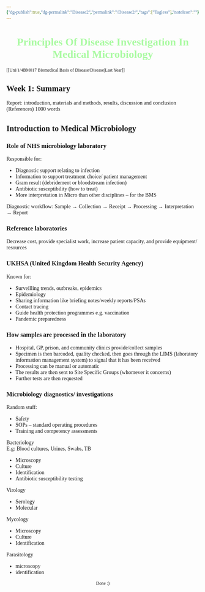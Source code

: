 ```yaml
---
{"dg-publish":true,"dg-permalink":"Disease2","permalink":"/Disease2/","tags":["Tagless"],"noteIcon":""}
---
```


<style id="Force_Custom_Fonts" type="text/css">@font-face{font-style:normal;font-family:"Merriweather";src:local("Merriweather")}@font-face{font-style:bolder;font-family:"Merriweather";src:local("Merriweather")}@font-face{font-style:normal;font-family:"Merriweather";src:local("Merriweather");unicode-range:U+0-FF,U+2E80-9FFF,U+F900-FAFF,U+FE30-FE4F,U+20000-2FA1F}@font-face{font-style:bolder;font-family:"Merriweather";src:local("Merriweather");unicode-range:U+0-FF,U+2E80-9FFF,U+F900-FAFF,U+FE30-FE4F,U+20000-2FA1F}@font-face{font-style:normal;font-family:"Merriweather";src:local("Merriweather");unicode-range:U+0-FF}@font-face{font-style:bolder;font-family:"Merriweather";src:local("Merriweather");unicode-range:U+0-FF}:not(pre):not(code):not(textarea):not(tt):not(kbd):not(samp):not(var){font-family:"Merriweather"!important}pre,code,textarea,tt,kbd,samp,var{font-family:monospace!important}pre *,code *,textarea *,tt *,kbd *,samp *,var *{font-family:monospace!important}</style>


# <center><span style="color:#AAFAA2">Principles Of Disease Investigation In Medical Microbiology</span></center>
<sub> [[Uni/1/4BM017 Biomedical Basis of Disease/Disease\|Last Year]]</sub>
## Week 1: Summary
Report: introduction, materials and methods, results, discussion and conclusion (References) 1000 words

## Introduction to Medical  Microbiology

### Role of NHS microbiology laboratory  
Responsible for:
- Diagnostic support relating to infection
- Information to support treatment choice/ patient management  
- Gram result (debridement or bloodstream infection)  
- Antibiotic susceptibility (how to treat)
- More interpretation in Micro than other disciplines – for the BMS

Diagnostic workflow: 
Sample  → Collection → Receipt → Processing → Interpretation → Report

### Reference laboratories  
Decrease cost, provide specialist work, increase patient capacity, and provide equipment/ resources
### UKHSA  (United Kingdom Health Security Agency)
Known for:
- Surveilling trends, outbreaks, epidemics  
- Epidemiology
- Sharing information like briefing notes/weekly reports/PSAs
- Contact tracing  
- Guide health protection programmes e.g. vaccination  
- Pandemic preparedness
### How samples are processed in the laboratory
- Hospital, GP, prison, and community clinics provide/collect samples 
- Specimen is then barcoded, quality checked, then goes through the LIMS (laboratory information management system) to signal that it has been received 
- Processing can be manual or automatic
- The results are then sent to Site Specific Groups (whomever it concerns)
- Further tests are then requested  

### Microbiology diagnostics/ investigations
Random stuff:
- Safety  
- SOPs – standard operating procedures  
- Training and competency assessments

Bacteriology  
E.g: Blood cultures, Urines, Swabs, TB
- Microscopy  
- Culture  
- Identification  
- Antibiotic susceptibility testing

Virology  
- Serology  
- Molecular

Mycology  
- Microscopy  
- Culture  
- Identification

Parasitology  
- microscopy  
- identification







<center><sub>Done :)</sub></center>